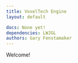 ```yaml
---
title: VoxelTech Engine
layout: default

docs: None yet!
dependencies: LWJGL
authors: Gary Fenstamaker
---
```


Welcome!